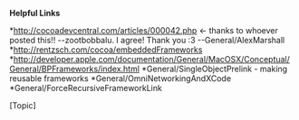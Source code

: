 

**Helpful Links**

*http://cocoadevcentral.com/articles/000042.php <- thanks to whoever posted this!! --zootbobbalu. I agree! Thank you :3 --General/AlexMarshall
*http://rentzsch.com/cocoa/embeddedFrameworks
*http://developer.apple.com/documentation/General/MacOSX/Conceptual/General/BPFrameworks/index.html
*General/SingleObjectPrelink - making reusable frameworks
*General/OmniNetworkingAndXCode
*General/ForceRecursiveFrameworkLink


[Topic]